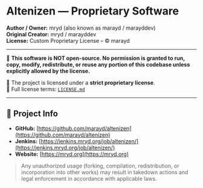 # Altenizen — Proprietary Software

**Author / Owner:** mryd (also known as marayd / marayddev)  
**Original Creator:** mryd / marayddev  
**License:** Custom Proprietary License – © marayd

---

🚫 **This software is NOT open-source. No permission is granted to run, copy, modify, redistribute, or reuse any portion of this codebase unless explicitly allowed by the license.**

🔐 The project is licensed under a **strict proprietary license**.  
📄 Full license terms: [`LICENSE.md`](./LICENSE.md)

---

## 📍 Project Info

- **GitHub:** [https://github.com/marayd/altenizen](https://github.com/marayd/altenizen)
- **Jenkins:** [https://jenkins.mryd.org/job/altenizen/](https://jenkins.mryd.org/job/altenizen/)
- **Website:** [https://mryd.org](https://mryd.org)

> Any unauthorized usage (forking, compilation, redistribution, or incorporation into other works) may result in takedown actions and legal enforcement in accordance with applicable laws.
